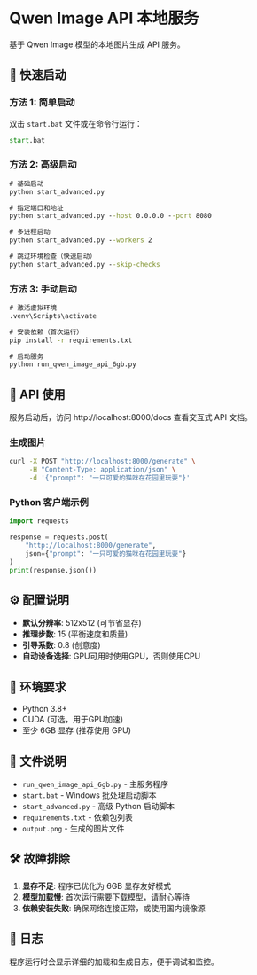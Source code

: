 # Qwen Image API 本地服务

基于 Qwen Image 模型的本地图片生成 API 服务。

## 🚀 快速启动

### 方法 1: 简单启动
双击 `start.bat` 文件或在命令行运行：
```cmd
start.bat
```

### 方法 2: 高级启动
```cmd
# 基础启动
python start_advanced.py

# 指定端口和地址
python start_advanced.py --host 0.0.0.0 --port 8080

# 多进程启动
python start_advanced.py --workers 2

# 跳过环境检查（快速启动）
python start_advanced.py --skip-checks
```

### 方法 3: 手动启动
```cmd
# 激活虚拟环境
.venv\Scripts\activate

# 安装依赖（首次运行）
pip install -r requirements.txt

# 启动服务
python run_qwen_image_api_6gb.py
```

## 📖 API 使用

服务启动后，访问 http://localhost:8000/docs 查看交互式 API 文档。

### 生成图片
```bash
curl -X POST "http://localhost:8000/generate" \
     -H "Content-Type: application/json" \
     -d '{"prompt": "一只可爱的猫咪在花园里玩耍"}'
```

### Python 客户端示例
```python
import requests

response = requests.post(
    "http://localhost:8000/generate",
    json={"prompt": "一只可爱的猫咪在花园里玩耍"}
)
print(response.json())
```

## ⚙️ 配置说明

- **默认分辨率**: 512x512 (可节省显存)
- **推理步数**: 15 (平衡速度和质量)
- **引导系数**: 0.8 (创意度)
- **自动设备选择**: GPU可用时使用GPU，否则使用CPU

## 🔧 环境要求

- Python 3.8+
- CUDA (可选，用于GPU加速)
- 至少 6GB 显存 (推荐使用 GPU)

## 📁 文件说明

- `run_qwen_image_api_6gb.py` - 主服务程序
- `start.bat` - Windows 批处理启动脚本
- `start_advanced.py` - 高级 Python 启动脚本
- `requirements.txt` - 依赖包列表
- `output.png` - 生成的图片文件

## 🛠️ 故障排除

1. **显存不足**: 程序已优化为 6GB 显存友好模式
2. **模型加载慢**: 首次运行需要下载模型，请耐心等待
3. **依赖安装失败**: 确保网络连接正常，或使用国内镜像源

## 📝 日志

程序运行时会显示详细的加载和生成日志，便于调试和监控。